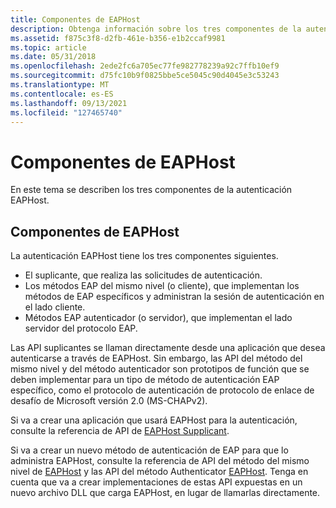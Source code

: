 ```yaml
---
title: Componentes de EAPHost
description: Obtenga información sobre los tres componentes de la autenticación EAPHost. Vea recursos adicionales disponibles para usar la autenticación EAPHost.
ms.assetid: f875c3f8-d2fb-461e-b356-e1b2ccaf9981
ms.topic: article
ms.date: 05/31/2018
ms.openlocfilehash: 2ede2fc6a705ec77fe982778239a92c7ffb10ef9
ms.sourcegitcommit: d75fc10b9f0825bbe5ce5045c90d4045e3c53243
ms.translationtype: MT
ms.contentlocale: es-ES
ms.lasthandoff: 09/13/2021
ms.locfileid: "127465740"
---
```

# <a name="components-of-eaphost"></a>Componentes de EAPHost

En este tema se describen los tres componentes de la autenticación EAPHost.

## <a name="eaphost-components"></a>Componentes de EAPHost

La autenticación EAPHost tiene los tres componentes siguientes.

-   El suplicante, que realiza las solicitudes de autenticación.
-   Los métodos EAP del mismo nivel (o cliente), que implementan los métodos de EAP específicos y administran la sesión de autenticación en el lado cliente.
-   Métodos EAP autenticador (o servidor), que implementan el lado servidor del protocolo EAP.

Las API suplicantes se llaman directamente desde una aplicación que desea autenticarse a través de EAPHost. Sin embargo, las API del método del mismo nivel y del método autenticador son prototipos de función que se deben implementar para un tipo de método de autenticación EAP específico, como el protocolo de autenticación de protocolo de enlace de desafío de Microsoft versión 2.0 (MS-CHAPv2).

Si va a crear una aplicación que usará EAPHost para la autenticación, consulte la referencia de API de [EAPHost Supplicant](eap-host-supplicant-api-reference.md).

Si va a crear un nuevo método de autenticación de EAP para que lo administra EAPHost, consulte la referencia de API del método del mismo nivel de [EAPHost](eap-host-peer-method-api-reference.md) y las API del método Authenticator [EAPHost](eaphost-authenticator-method-apis.md). Tenga en cuenta que va a crear implementaciones de estas API expuestas en un nuevo archivo DLL que carga EAPHost, en lugar de llamarlas directamente.

 

 




